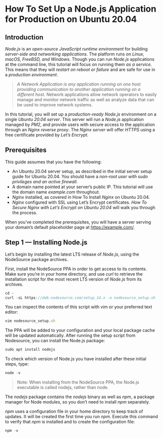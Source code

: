 # How To Set Up a Node.js Application for Production on Ubuntu 20.04

## Introduction

*Node.js* is an *open-source JavaScript runtime environment* for building *server-side and networking applications*. The platform runs on *Linux, macOS, FreeBSD, and Windows*. Though you can run *Node.js* applications at the command line, this tutorial will focus on running them *as a service*. This means that they will *restart on reboot or failure* and are safe for use in a *production environment*.

> *A Network Application is any application running on one host providing communication to another application running on a different host*. Network applications allow network operators to easily manage and monitor network traffic as well as analyze data that can be used to improve network systems.

In this tutorial, you will set up a *production-ready Node.js* environment on a single *Ubuntu 20.04 server*. This server will run a *Node.js* application managed by *PM2*, and provide users with secure access to the application through an *Nginx reverse proxy*. The *Nginx server* will offer *HTTPS* using a free certificate provided by *Let’s Encrypt*.

## Prerequisites

This guide assumes that you have the following:

* An Ubuntu 20.04 server setup, as described in the initial server setup guide for Ubuntu 20.04. You should have a *non-root user with sudo privileges and an active firewall*.
* A domain name pointed at your server’s public IP. This tutorial will use the domain name *example.com* throughout.
* *Nginx* installed, as covered in How To Install *Nginx* on Ubuntu 20.04.
* *Nginx* configured with SSL using Let’s Encrypt certificates. *How To Secure Nginx with Let’s Encrypt on Ubuntu 20.04* will  walk you through the process.

When you’ve completed the prerequisites, you will have a server serving your domain’s default placeholder page at <https://example.com/>.

## Step 1 — Installing Node.js

Let’s begin by installing the latest LTS release of *Node.js*, using the NodeSource package archives.

First, install the NodeSource PPA in order to get access to its contents. Make sure you’re in your home directory, and use *curl* to retrieve the installation script for the most recent LTS version of *Node.js* from its archives.

```javascript
cd ~
curl -sL https://deb.nodesource.com/setup_14.x -o nodesource_setup.sh
```

You can inspect the contents of this script with vim or your preferred text editor:

```javascript
vim nodesource_setup.sh
```

The PPA will be added to your configuration and your local package cache will be updated automatically. After running the setup script from Nodesource, you can install the Node.js package:

```javascript
sudo apt install nodejs
```

To check which version of Node.js you have installed after these initial steps, type:

```javascript
node -v
```

> Note: When installing from the NodeSource PPA, the Node.js executable is called nodejs, rather than node.

The *nodejs* package contains the *nodejs* binary as well as *npm*, a package manager for Node modules, so you don’t need to install *npm* separately.

*npm* uses a configuration file in your home directory to keep track of updates. It will be created the first time you run *npm*. Execute this command to verify that *npm* is installed and to create the configuration file:

```javascript
npm -v
```

